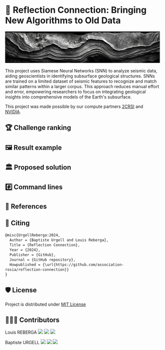 # 🔗 Reflection Connection: Bringing New Algorithms to Old Data

<img src='assets/banner.png'>

This project uses Siamese Neural Networks (SNN) to analyze seismic data, aiding geoscientists in identifying subsurface geological structures. SNNs are trained on a limited dataset of seismic features to recognize and match similar patterns within a larger corpus. This approach reduces manual effort and error, empowering researchers to focus on integrating geological insights into comprehensive models of the Earth's subsurface.

This project was made possible by our compute partners [2CRSI](https://2crsi.com/)
and [NVIDIA](https://www.nvidia.com/).

## 🏆 Challenge ranking

## 🖼️ Result example

## 🏛️ Proposed solution

## #️⃣ Command lines

## 🔬 References

## 📝 Citing

```
@misc{UrgellReberga:2024,
  Author = {Baptiste Urgell and Louis Reberga},
  Title = {Reflection Connection},
  Year = {2024},
  Publisher = {GitHub},
  Journal = {GitHub repository},
  Howpublished = {\url{https://github.com/association-rosia/reflection-connection}}
}
```

## 🛡️ License

Project is distributed under [MIT License](https://github.com/association-rosia/reflection-connection/blob/main/LICENSE)

## 👨🏻‍💻 Contributors

Louis
REBERGA <a href="https://twitter.com/rbrgAlou"><img src="https://abs.twimg.com/favicons/twitter.3.ico" width="18px"/></a> <a href="https://www.linkedin.com/in/louisreberga/"><img src="https://static.licdn.com/sc/h/akt4ae504epesldzj74dzred8" width="18px"/></a> <a href="louis.reberga@gmail.com"><img src="https://www.google.com/a/cpanel/aqsone.com/images/favicon.ico" width="18px"/></a>

Baptiste
URGELL <a href="https://twitter.com/Baptiste2108"><img src="https://abs.twimg.com/favicons/twitter.3.ico" width="18px"/></a> <a href="https://www.linkedin.com/in/baptiste-urgell/"><img src="https://static.licdn.com/sc/h/akt4ae504epesldzj74dzred8" width="18px"/></a> <a href="baptiste.u@gmail.com"><img src="https://www.google.com/a/cpanel/aqsone.com/images/favicon.ico" width="18px"/></a> 
